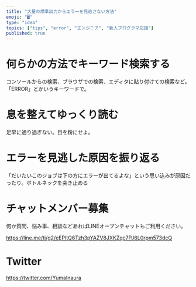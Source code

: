 ```yaml
---
title: "大量の標準出力からエラーを見逃さない方法"
emoji: "🖥"
type: "idea"
topics: ["tips", "error", "エンジニア", "新人プログラマ応援"]
published: true
---
```



# 何らかの方法でキーワード検索する

コンソールからの検索、ブラウザでの検索、エディタに貼り付けての検索など。
「ERROR」とかいうキーワードで。


# 息を整えてゆっくり読む

足早に通り過ぎない。目を粉にせよ。

# エラーを見逃した原因を振り返る

「だいたいこのジョブは下の方にエラーが出てるよな」という思い込みが原因だったり。ボトルネックを突き止める








<!-- Update From Qiita API -->

# チャットメンバー募集


何か質問、悩み事、相談などあればLINEオープンチャットもご利用ください。

https://line.me/ti/g2/eEPltQ6Tzh3pYAZV8JXKZqc7PJ6L0rpm573dcQ





# Twitter


https://twitter.com/YumaInaura


<!-- Update From Qiita API -->


